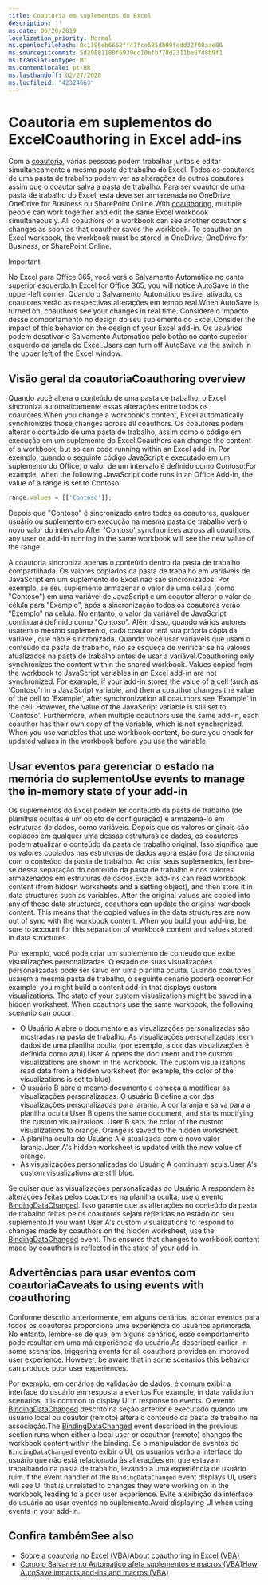 ```yaml
---
title: Coautoria em suplementos do Excel
description: ''
ms.date: 06/20/2019
localization_priority: Normal
ms.openlocfilehash: 0c1386eb6662ff47fce585db99fedd32f08aae06
ms.sourcegitcommit: 5d29801180f6939ec10efb778d2311be67d8b9f1
ms.translationtype: MT
ms.contentlocale: pt-BR
ms.lasthandoff: 02/27/2020
ms.locfileid: "42324663"
---
```

# <a name="coauthoring-in-excel-add-ins"></a><span data-ttu-id="20707-102">Coautoria em suplementos do Excel</span><span class="sxs-lookup"><span data-stu-id="20707-102">Coauthoring in Excel add-ins</span></span>  

<span data-ttu-id="20707-p101">Com a [coautoria](https://support.office.com/article/Collaborate-on-Excel-workbooks-at-the-same-time-with-co-authoring-7152aa8b-b791-414c-a3bb-3024e46fb104), várias pessoas podem trabalhar juntas e editar simultaneamente a mesma pasta de trabalho do Excel. Todos os coautores de uma pasta de trabalho podem ver as alterações de outros coautores assim que o coautor salva a pasta de trabalho. Para ser coautor de uma pasta de trabalho do Excel, esta deve ser armazenada no OneDrive, OneDrive for Business ou SharePoint Online.</span><span class="sxs-lookup"><span data-stu-id="20707-p101">With [coauthoring](https://support.office.com/article/Collaborate-on-Excel-workbooks-at-the-same-time-with-co-authoring-7152aa8b-b791-414c-a3bb-3024e46fb104), multiple people can work together and edit the same Excel workbook simultaneously. All coauthors of a workbook can see another coauthor's changes as soon as that coauthor saves the workbook. To coauthor an Excel workbook, the workbook must be stored in OneDrive, OneDrive for Business, or SharePoint Online.</span></span>

> [!IMPORTANT]
> <span data-ttu-id="20707-106">No Excel para Office 365, você verá o Salvamento Automático no canto superior esquerdo.</span><span class="sxs-lookup"><span data-stu-id="20707-106">In Excel for Office 365, you will notice AutoSave in the upper-left corner.</span></span> <span data-ttu-id="20707-107">Quando o Salvamento Automático estiver ativado, os coautores verão as respectivas alterações em tempo real.</span><span class="sxs-lookup"><span data-stu-id="20707-107">When AutoSave is turned on, coauthors see your changes in real time.</span></span> <span data-ttu-id="20707-108">Considere o impacto desse comportamento no design do seu suplemento do Excel.</span><span class="sxs-lookup"><span data-stu-id="20707-108">Consider the impact of this behavior on the design of your Excel add-in.</span></span> <span data-ttu-id="20707-109">Os usuários podem desativar o Salvamento Automático pelo botão no canto superior esquerdo da janela do Excel.</span><span class="sxs-lookup"><span data-stu-id="20707-109">Users can turn off AutoSave via the switch in the upper left of the Excel window.</span></span>

## <a name="coauthoring-overview"></a><span data-ttu-id="20707-110">Visão geral da coautoria</span><span class="sxs-lookup"><span data-stu-id="20707-110">Coauthoring overview</span></span>

<span data-ttu-id="20707-111">Quando você altera o conteúdo de uma pasta de trabalho, o Excel sincroniza automaticamente essas alterações entre todos os coautores.</span><span class="sxs-lookup"><span data-stu-id="20707-111">When you change a workbook's content, Excel automatically synchronizes those changes across all coauthors.</span></span> <span data-ttu-id="20707-112">Os coautores podem alterar o conteúdo de uma pasta de trabalho, assim como o código em execução em um suplemento do Excel.</span><span class="sxs-lookup"><span data-stu-id="20707-112">Coauthors can change the content of a workbook, but so can code running within an Excel add-in.</span></span> <span data-ttu-id="20707-113">Por exemplo, quando o seguinte código JavaScript é executado em um suplemento do Office, o valor de um intervalo é definido como Contoso:</span><span class="sxs-lookup"><span data-stu-id="20707-113">For example, when the following JavaScript code runs in an Office Add-in, the value of a range is set to Contoso:</span></span>

```js
range.values = [['Contoso']];
```
<span data-ttu-id="20707-114">Depois que "Contoso" é sincronizado entre todos os coautores, qualquer usuário ou suplemento em execução na mesma pasta de trabalho verá o novo valor do intervalo.</span><span class="sxs-lookup"><span data-stu-id="20707-114">After 'Contoso' synchronizes across all coauthors, any user or add-in running in the same workbook will see the new value of the range.</span></span>

<span data-ttu-id="20707-p104">A coautoria sincroniza apenas o conteúdo dentro da pasta de trabalho compartilhada. Os valores copiados da pasta de trabalho em variáveis de JavaScript em um suplemento do Excel não são sincronizados. Por exemplo, se seu suplemento armazenar o valor de uma célula (como "Contoso") em uma variável de JavaScript e um coautor alterar o valor da célula para "Exemplo", após a sincronização todos os coautores verão "Exemplo" na célula. No entanto, o valor da variável de JavaScript continuará definido como "Contoso". Além disso, quando vários autores usarem o mesmo suplemento, cada coautor terá sua própria cópia da variável, que não é sincronizada. Quando você usar variáveis que usam o conteúdo da pasta de trabalho, não se esqueça de verificar se há valores atualizados na pasta de trabalho antes de usar a variável.</span><span class="sxs-lookup"><span data-stu-id="20707-p104">Coauthoring only synchronizes the content within the shared workbook. Values copied from the workbook to JavaScript variables in an Excel add-in are not synchronized. For example, if your add-in stores the value of a cell (such as 'Contoso') in a JavaScript variable, and then a coauthor changes the value of the cell to 'Example', after synchronization all coauthors see 'Example' in the cell. However, the value of the JavaScript variable is still set to 'Contoso'. Furthermore, when multiple coauthors use the same add-in, each coauthor has their own copy of the variable, which is not synchronized. When you use variables that use workbook content, be sure you check for updated values in the workbook before you use the variable.</span></span>

## <a name="use-events-to-manage-the-in-memory-state-of-your-add-in"></a><span data-ttu-id="20707-121">Usar eventos para gerenciar o estado na memória do suplemento</span><span class="sxs-lookup"><span data-stu-id="20707-121">Use events to manage the in-memory state of your add-in</span></span>

<span data-ttu-id="20707-p105">Os suplementos do Excel podem ler conteúdo da pasta de trabalho (de planilhas ocultas e um objeto de configuração) e armazená-lo em estruturas de dados, como variáveis. Depois que os valores originais são copiados em qualquer uma dessas estruturas de dados, os coautores podem atualizar o conteúdo da pasta de trabalho original. Isso significa que os valores copiados nas estruturas de dados agora estão fora de sincronia com o conteúdo da pasta de trabalho. Ao criar seus suplementos, lembre-se dessa separação do conteúdo da pasta de trabalho e dos valores armazenados em estruturas de dados.</span><span class="sxs-lookup"><span data-stu-id="20707-p105">Excel add-ins can read workbook content (from hidden worksheets and a setting object), and then store it in data structures such as variables. After the original values are copied into any of these data structures, coauthors can update the original workbook content. This means that the copied values in the data structures are now out of sync with the workbook content. When you build your add-ins, be sure to account for this separation of workbook content and values stored in data structures.</span></span>

<span data-ttu-id="20707-p106">Por exemplo, você pode criar um suplemento de conteúdo que exibe visualizações personalizadas. O estado de suas visualizações personalizadas pode ser salvo em uma planilha oculta. Quando coautores usarem a mesma pasta de trabalho, o seguinte cenário poderá ocorrer:</span><span class="sxs-lookup"><span data-stu-id="20707-p106">For example, you might build a content add-in that displays custom visualizations. The state of your custom visualizations might be saved in a hidden worksheet. When coauthors use the same workbook, the following scenario can occur:</span></span>

- <span data-ttu-id="20707-p107">O Usuário A abre o documento e as visualizações personalizadas são mostradas na pasta de trabalho. As visualizações personalizadas leem dados de uma planilha oculta (por exemplo, a cor das visualizações é definida como azul).</span><span class="sxs-lookup"><span data-stu-id="20707-p107">User A opens the document and the custom visualizations are shown in the workbook. The custom visualizations read data from a hidden worksheet (for example, the color of the visualizations is set to blue).</span></span>
- <span data-ttu-id="20707-p108">O usuário B abre o mesmo documento e começa a modificar as visualizações personalizadas. O usuário B define a cor das visualizações personalizadas para laranja. A cor laranja é salva para a planilha oculta.</span><span class="sxs-lookup"><span data-stu-id="20707-p108">User B opens the same document, and starts modifying the custom visualizations. User B sets the color of the custom visualizations to orange. Orange is saved to the hidden worksheet.</span></span>
- <span data-ttu-id="20707-134">A planilha oculta do Usuário A é atualizada com o novo valor laranja.</span><span class="sxs-lookup"><span data-stu-id="20707-134">User A's hidden worksheet is updated with the new value of orange.</span></span>
- <span data-ttu-id="20707-135">As visualizações personalizadas do Usuário A continuam azuis.</span><span class="sxs-lookup"><span data-stu-id="20707-135">User A's custom visualizations are still blue.</span></span>

<span data-ttu-id="20707-p109">Se quiser que as visualizações personalizadas do Usuário A respondam às alterações feitas pelos coautores na planilha oculta, use o evento [BindingDataChanged](/javascript/api/office/office.bindingdatachangedeventargs). Isso garante que as alterações no conteúdo da pasta de trabalho feitas pelos coautores sejam refletidas no estado do seu suplemento.</span><span class="sxs-lookup"><span data-stu-id="20707-p109">If you want User A's custom visualizations to respond to changes made by coauthors on the hidden worksheet, use the [BindingDataChanged](/javascript/api/office/office.bindingdatachangedeventargs) event. This ensures that changes to workbook content made by coauthors is reflected in the state of your add-in.</span></span>

## <a name="caveats-to-using-events-with-coauthoring"></a><span data-ttu-id="20707-138">Advertências para usar eventos com coautoria</span><span class="sxs-lookup"><span data-stu-id="20707-138">Caveats to using events with coauthoring</span></span>

<span data-ttu-id="20707-p110">Conforme descrito anteriormente, em alguns cenários, acionar eventos para todos os coautores proporciona uma experiência do usuários aprimorada. No entanto, lembre-se de que, em alguns cenários, esse comportamento pode resultar em uma má experiência do usuário.</span><span class="sxs-lookup"><span data-stu-id="20707-p110">As described earlier, in some scenarios, triggering events for all coauthors provides an improved user experience. However, be aware that in some scenarios this behavior can produce poor user experiences.</span></span> 

<span data-ttu-id="20707-141">Por exemplo, em cenários de validação de dados, é comum exibir a interface do usuário em resposta a eventos.</span><span class="sxs-lookup"><span data-stu-id="20707-141">For example, in data validation scenarios, it is common to display UI in response to events.</span></span> <span data-ttu-id="20707-142">O evento [BindingDataChanged](/javascript/api/office/office.bindingdatachangedeventargs) descrito na seção anterior é executado quando um usuário local ou coautor (remoto) altera o conteúdo da pasta de trabalho na associação.</span><span class="sxs-lookup"><span data-stu-id="20707-142">The [BindingDataChanged](/javascript/api/office/office.bindingdatachangedeventargs) event described in the previous section runs when either a local user or coauthor (remote) changes the workbook content within the binding.</span></span> <span data-ttu-id="20707-143">Se o manipulador de eventos do `BindingDataChanged` evento exibir o UI, os usuários verão a interface do usuário que não está relacionada às alterações em que estavam trabalhando na pasta de trabalho, levando a uma experiência de usuário ruim.</span><span class="sxs-lookup"><span data-stu-id="20707-143">If the event handler of the `BindingDataChanged` event displays UI, users will see UI that is unrelated to changes they were working on in the workbook, leading to a poor user experience.</span></span> <span data-ttu-id="20707-144">Evite a exibição da interface do usuário ao usar eventos no suplemento.</span><span class="sxs-lookup"><span data-stu-id="20707-144">Avoid displaying UI when using events in your add-in.</span></span>

## <a name="see-also"></a><span data-ttu-id="20707-145">Confira também</span><span class="sxs-lookup"><span data-stu-id="20707-145">See also</span></span>

- [<span data-ttu-id="20707-146">Sobre a coautoria no Excel (VBA)</span><span class="sxs-lookup"><span data-stu-id="20707-146">About coauthoring in Excel (VBA)</span></span>](/office/vba/excel/concepts/about-coauthoring-in-excel)
- [<span data-ttu-id="20707-147">Como o Salvamento Automático afeta suplementos e macros (VBA)</span><span class="sxs-lookup"><span data-stu-id="20707-147">How AutoSave impacts add-ins and macros (VBA)</span></span>](/office/vba/library-reference/concepts/how-autosave-impacts-addins-and-macros)
